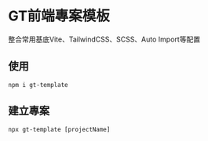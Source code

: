 # GT前端專案模板

整合常用基底Vite、TailwindCSS、SCSS、Auto Import等配置

## 使用
```shell=
npm i gt-template
```

## 建立專案
```shell=
npx gt-template [projectName]
```
